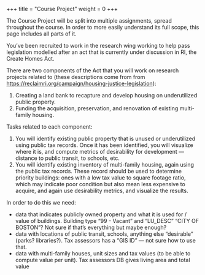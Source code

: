 +++
title = "Course Project"
weight = 0
+++

The Course Project will be split into multiple assignments, spread throughout
the course. In order to more easily understand its full scope, this page
includes all parts of it.


You’ve been recruited to work in the research wing working to help pass
legislation modelled after an act that is currently under discussion in RI, the
Create Homes Act.  

There are two components of the Act that you will work on research projects
related to (these descriptions come from from
https://reclaimri.org/campaign/housing-justice-legislation):

1. Creating a land bank to recapture and develop housing on underutilized public property.
2. Funding the acquisition, preservation, and renovation of existing multi-family housing.

Tasks related to each component: 

1. You will identify existing public property that is unused or underutilized using public tax records. Once it has been identified, you will visualize where it is, and compute metrics of desirability for development — distance to public transit, to schools, etc. 
2. You will identify existing inventory of multi-family housing, again using the public tax records. These record should be used to determine priority buildings: ones with a low tax value to square footage ratio, which may indicate poor condition but also mean less expensive to acquire, and again use desirability metrics, and visualize the results.

In order to do this we need:
- data that indicates publicly owned property and what it is used for / value of buildings.  Building type “99 - Vacant” and “LU_DESC” “CITY OF BOSTON”? Not sure if that’s everything but maybe enough?
- data with locations of public transit, schools, anything else “desirable” (parks? libraries?). Tax assessors has a “GIS ID” — not sure how to use that. 
- data with multi-family houses, unit sizes and tax values (to be able to compute value per unit). Tax assessors DB gives living area and total value 
